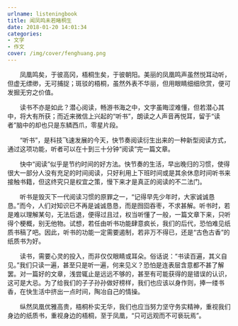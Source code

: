 ```yaml
---
urlname: listeningbook
title: 闻凤鸣未若睹桐生
date: 2018-01-20 14:01:34
categories: 
- 文学
- 作文
cover: /img/cover/fenghuang.png
---
```


　　凤凰鸣矣，于彼高冈，梧桐生矣，于彼朝阳。美丽的凤凰鸣声虽然悦耳动听，但虚无缥缈，无可捕捉；斑驳的梧桐，虽然外表不华丽，但用眼睛细细欣赏，便可发掘无穷之价值。  

　　读书不亦是如此？潜心阅读，畅游书海之中，文字虽晦涩难懂，但若潜心其中，将大有所获；而近来微信上兴起的“听书”，朗读之人声音再悦耳，留于“读者”脑中的却也只是东鳞西爪，零星片段。

　　“听书”，是科技飞速发展的今天，快节奏阅读衍生出来的一种新型阅读方式，通过这项功能，听者可以在十到三十分钟“阅读”完一篇文章。

　　快中“阅读”似乎是节约时间的好方法。快节奏的生活，早出晚归的习惯，使得很大一部分人没有充足的时间阅读，只好利用上下班时间或是其余休息时间听书来接触书籍，但这终究只是权宜之策，慢下来才是真正的阅读的不二法门。

　　听书是毁灭下一代阅读习惯的原罪之一，“记得早先少年时，大家诚诚恳恳。”而今，人们对知识已不再是诚诚恳恳，而是囫囵吞枣，不求甚解。听书时，若是难以理解某句，无法后退，便得过且过，权当听懂了一般，一篇文章下来，只听得个梗概，别无他物。试想，若任由听书功能肆意疯长，我们的后代，恐怕难见纸质书稿了吧。因此，听书的功能一定需要遏制，若非万不得已，还是“古色古香”的纸质书为好。

　　读书，需要心灵的投入，而非仅仅眼睛或耳朵。俗话说：“书读百遍，其义自见。”我们只读一遍，甚至只是听一遍，何来见义？恐怕是连表层含意都不甚了解罢。对一篇好的文章，浅尝辄止是远远不够的，甚至有可能获得的是错误的认识，这可是大忌。为了给我们的子子孙孙做好榜样，我们也应该以身作则，捧一缕书香，在快生活中挤出一点时间，陶冶自己的情操。

　　纵然凤凰优雅高贵，梧桐朴实无华，我们也应当努力坚守务实精神，重视我们身边的纸质书，重视身边的梧桐，至于凤凰，“只可远观而不可亵玩焉”。